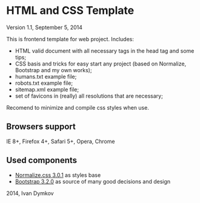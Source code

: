 HTML and CSS Template
=====================

Version 1.1, September 5, 2014

This is frontend template for web project. Includes:

- HTML valid document with all necessary tags in the head tag and some tips;
- CSS basis and tricks for easy start any project (based on Normalize, Bootstrap and my own works);
- humans.txt example file;
- robots.txt example file;
- sitemap.xml example file;
- set of favicons in (really) all resolutions that are necessary;

Recomend to minimize and compile css styles when use.


Browsers support
----------------
IE 8+, Firefox 4+, Safari 5+, Opera, Chrome


Used components
---------------
- [Normalize.css 3.0.1](http://github.com/necolas/normalize.css) as styles base
- [Bootstrap 3.2.0](http://getbootstrap.com/) as source of many good decisions and design


2014, Ivan Dymkov